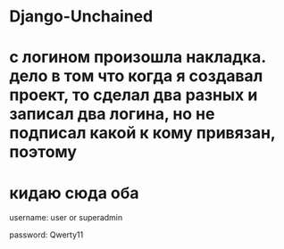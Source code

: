 # Django-Unchained
# c логином произошла накладка. дело в том что когда я создавал проект, то сделал два разных и записал два логина, но не подписал какой к кому привязан, поэтому 
# кидаю сюда оба
username: user
          or
          superadmin
          
password: Qwerty11
